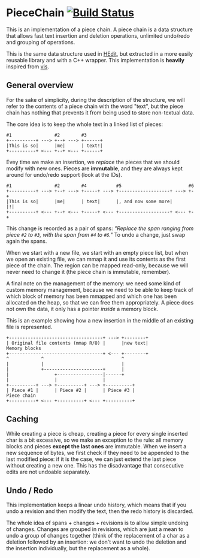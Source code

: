 # PieceChain [![Build Status](https://travis-ci.org/95ulisse/PieceChain.svg?branch=master)](https://travis-ci.org/95ulisse/PieceChain)

This is an implementation of a piece chain.
A piece chain is a data structure that allows fast text insertion and deletion operations,
unlimited undo/redo and grouping of operations.

This is the same data structure used in [HEdit](https://github.com/95ulisse/hedit),
but extracted in a more easily reusable library and with a C++ wrapper.
This implementation is **heavily** inspired from [vis](https://github.com/martanne/vis).



## General overview

For the sake of simplicity, during the description of the structure, we will refer
to the contents of a piece chain with the word "text", but the piece chain has nothing
that prevents it from being used to store non-textual data.

The core idea is to keep the whole text in a linked list of pieces:

```
#1                #2        #3
+----------+ ---> +--+ ---> +------+
|This is so|      |me|      | text!|
+----------+ <--- +--+ <--- +------+
```

Evey time we make an insertion, we *replace* the pieces that we should modify with new ones.
Pieces are **immutable**, and they are always kept around for undo/redo support (look at the IDs).

```
#1                #2        #4           #5                         #6
+----------+ ---> +--+ ---> +-----+ ---> +-------------------+ ---> +-+
|This is so|      |me|      | text|      |, and now some more|      |!|
+----------+ <--- +--+ <--- +-----+ <--- +-------------------+ <--- +-+
```

This change is recorded as a pair of spans:
*"Replace the span ranging from piece `#2` to `#3`, with the span from `#4` to `#6`."*
To undo a change, just swap again the spans.

When we start with a new file, we start with an empty piece list, but when we open an existing
file, we can mmap it and use its contents as the first piece of the chain. The region can be mapped
read-only, because we will never need to change it (the piece chain is immutable, remember).

A final note on the management of the memory:
we need some kind of custom memory management, because we need to be able to keep track of which block of memory has been
mmapped and which one has been allocated on the heap, so that we can free them appropriately.
A piece does not own the data, it only has a pointer *inside* a memory block.

This is an example showing how a new insertion in the middle of an existing file is represented.

```
+-----------------------------------+ ---> +--------+
| Original file contents (mmap R/O) |      |new text|                     Memory blocks
+-----------------------------------+ <--- +--------+
^            ^                             ^
|            |                             |
|            +----------------------+      |
|                 +-----------------|------+
|                 |                 |
+----------+ ---> +----------+ ---> +----------+
| Piece #1 |      | Piece #2 |      | Piece #3 |                          Piece chain
+----------+ <--- +----------+ <--- +----------+
```



## Caching

While creating a piece is cheap, creating a piece for every single inserted char is a bit excessive,
so we make an exception to the rule: all memory blocks and pieces **except the last ones** are immutable.
When we insert a new sequence of bytes, we first check if they need to be appended to the last modified piece:
if it is the case, we can just extend the last piece without creating a new one. This has the disadvantage that
consecutive edits are not undoable separately.



## Undo / Redo

This implementation keeps a linear undo history, which means that if you undo a revision and then
modify the text, then the redo history is discarded.

The whole idea of spans + changes + revisions is to allow simple undoing of changes.
Changes are grouped in revisions, which are just a mean to undo a group of changes together
(think of the replacement of a char as a deletion followed by an insertion: we don't want to undo
the deletion and the insertion individually, but the replacement as a whole).